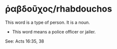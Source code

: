 # ῥαβδοῦχος/rhabdouchos
This word is a type of person. It is a noun.

* This word means a police officer or jailer.

See: Acts 16:35, 38
